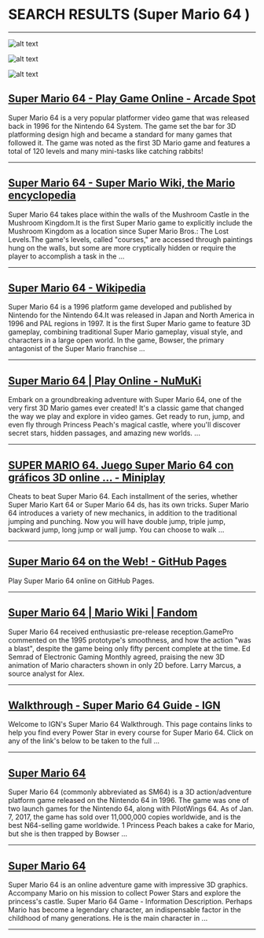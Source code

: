 # SEARCH RESULTS (Super Mario 64 )
---


![alt text](http://www.mobygames.com/images/shots/l/246931-super-mario-64-nintendo-64-screenshot-going-to-the-castle.jpg "Super Mario 64 Screenshots for Nintendo 64 - MobyGames")


![alt text](https://cdn.mobygames.com/screenshots/10781871-super-mario-64-nintendo-64-before-racing-koopa-the-quick.jpg "Screenshot of Super Mario 64 (Nintendo 64, 1996) - MobyGames")


![alt text](https://cdn.mobygames.com/screenshots/10781853-super-mario-64-nintendo-64-inside-the-castle.jpg "Screenshot of Super Mario 64 (Nintendo 64, 1996) - MobyGames")

## [Super Mario 64 - Play Game Online - Arcade Spot](https://arcadespot.com/game/super-mario-64/)
Super Mario 64 is a very popular platformer video game that was released back in 1996 for the Nintendo 64 System. The game set the bar for 3D platforming design high and became a standard for many games that followed it. The game was noted as the first 3D Mario game and features a total of 120 levels and many mini-tasks like catching rabbits!

---

## [Super Mario 64 - Super Mario Wiki, the Mario encyclopedia](https://www.mariowiki.com/Super_Mario_64)
Super Mario 64 takes place within the walls of the Mushroom Castle in the Mushroom Kingdom.It is the first Super Mario game to explicitly include the Mushroom Kingdom as a location since Super Mario Bros.: The Lost Levels.The game's levels, called "courses," are accessed through paintings hung on the walls, but some are more cryptically hidden or require the player to accomplish a task in the ...

---

## [Super Mario 64 - Wikipedia](https://en.wikipedia.org/wiki/Super_Mario_64)
Super Mario 64 is a 1996 platform game developed and published by Nintendo for the Nintendo 64.It was released in Japan and North America in 1996 and PAL regions in 1997. It is the first Super Mario game to feature 3D gameplay, combining traditional Super Mario gameplay, visual style, and characters in a large open world. In the game, Bowser, the primary antagonist of the Super Mario franchise ...

---

## [Super Mario 64 | Play Online - NuMuKi](https://www.numuki.com/game/super-mario-64/)
Embark on a groundbreaking adventure with Super Mario 64, one of the very first 3D Mario games ever created! It's a classic game that changed the way we play and explore in video games. Get ready to run, jump, and even fly through Princess Peach's magical castle, where you'll discover secret stars, hidden passages, and amazing new worlds. ...

---

## [SUPER MARIO 64. Juego Super Mario 64 con gráficos 3D online ... - Miniplay](https://www.miniplay.com/game/super-mario-64)
Cheats to beat Super Mario 64. Each installment of the series, whether Super Mario Kart 64 or Super Mario 64 ds, has its own tricks. Super Mario 64 introduces a variety of new mechanics, in addition to the traditional jumping and punching. Now you will have double jump, triple jump, backward jump, long jump or wall jump. You can choose to walk ...

---

## [Super Mario 64 on the Web! - GitHub Pages](https://probablykam.github.io/Mario64webgl/)
Play Super Mario 64 online on GitHub Pages.

---

## [Super Mario 64 | Mario Wiki | Fandom](https://mario.fandom.com/wiki/Super_Mario_64)
Super Mario 64 received enthusiastic pre-release reception.GamePro commented on the 1995 prototype's smoothness, and how the action "was a blast", despite the game being only fifty percent complete at the time. Ed Semrad of Electronic Gaming Monthly agreed, praising the new 3D animation of Mario characters shown in only 2D before. Larry Marcus, a source analyst for Alex.

---

## [Walkthrough - Super Mario 64 Guide - IGN](https://www.ign.com/wikis/super-mario-64/Walkthrough)
Welcome to IGN's Super Mario 64 Walkthrough. This page contains links to help you find every Power Star in every course for Super Mario 64. Click on any of the link's below to be taken to the full ...

---

## [Super Mario 64](https://mario64.fandom.com/wiki/Super_Mario_64)
Super Mario 64 (commonly abbreviated as SM64) is a 3D action/adventure platform game released on the Nintendo 64 in 1996. The game was one of two launch games for the Nintendo 64, along with PilotWings 64. As of Jan. 7, 2017, the game has sold over 11,000,000 copies worldwide, and is the best N64-selling game worldwide. 1 Princess Peach bakes a cake for Mario, but she is then trapped by Bowser ...

---

## [Super Mario 64](https://supermario64.io/)
Super Mario 64 is an online adventure game with impressive 3D graphics. Accompany Mario on his mission to collect Power Stars and explore the princess's castle. Super Mario 64 Game - Information Description. Perhaps Mario has become a legendary character, an indispensable factor in the childhood of many generations. He is the main character in ...

---

